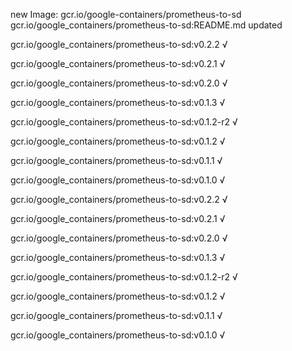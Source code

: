 new Image: gcr.io/google-containers/prometheus-to-sd
gcr.io/google_containers/prometheus-to-sd:README.md updated 

gcr.io/google_containers/prometheus-to-sd:v0.2.2 √

gcr.io/google_containers/prometheus-to-sd:v0.2.1 √

gcr.io/google_containers/prometheus-to-sd:v0.2.0 √

gcr.io/google_containers/prometheus-to-sd:v0.1.3 √

gcr.io/google_containers/prometheus-to-sd:v0.1.2-r2 √

gcr.io/google_containers/prometheus-to-sd:v0.1.2 √

gcr.io/google_containers/prometheus-to-sd:v0.1.1 √

gcr.io/google_containers/prometheus-to-sd:v0.1.0 √

gcr.io/google_containers/prometheus-to-sd:v0.2.2 √

gcr.io/google_containers/prometheus-to-sd:v0.2.1 √

gcr.io/google_containers/prometheus-to-sd:v0.2.0 √

gcr.io/google_containers/prometheus-to-sd:v0.1.3 √

gcr.io/google_containers/prometheus-to-sd:v0.1.2-r2 √

gcr.io/google_containers/prometheus-to-sd:v0.1.2 √

gcr.io/google_containers/prometheus-to-sd:v0.1.1 √

gcr.io/google_containers/prometheus-to-sd:v0.1.0 √

